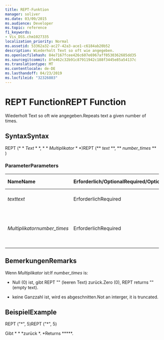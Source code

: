 ```yaml
---
title: REPT-Funktion
manager: soliver
ms.date: 03/09/2015
ms.audience: Developer
ms.topic: reference
f1_keywords:
- Vis_DSS.chm1027335
localization_priority: Normal
ms.assetid: 53362a32-ac27-42a3-ace1-c6184ab20b52
description: Wiederholt Text so oft wie angegeben.
ms.openlocfilehash: 84e7167fcee426c607e6967aff0530362685dd35
ms.sourcegitcommit: 8fe462c32b91c87911942c188f3445e85a54137c
ms.translationtype: MT
ms.contentlocale: de-DE
ms.lasthandoff: 04/23/2019
ms.locfileid: "32326803"
---
```

# <a name="rept-function"></a><span data-ttu-id="54fff-103">REPT Function</span><span class="sxs-lookup"><span data-stu-id="54fff-103">REPT Function</span></span>

<span data-ttu-id="54fff-104">Wiederholt Text so oft wie angegeben.</span><span class="sxs-lookup"><span data-stu-id="54fff-104">Repeats text a given number of times.</span></span> 
  
## <a name="syntax"></a><span data-ttu-id="54fff-105">Syntax</span><span class="sxs-lookup"><span data-stu-id="54fff-105">Syntax</span></span>

<span data-ttu-id="54fff-106">REPT (\* \* *Text* \* \*, \* \* *Multiplikator* \* \*)</span><span class="sxs-lookup"><span data-stu-id="54fff-106">REPT (\*\* *text* \*\*, \*\* *number_times* \*\* )</span></span> 
  
### <a name="parameters"></a><span data-ttu-id="54fff-107">Parameter</span><span class="sxs-lookup"><span data-stu-id="54fff-107">Parameters</span></span>

|<span data-ttu-id="54fff-108">**Name**</span><span class="sxs-lookup"><span data-stu-id="54fff-108">**Name**</span></span>|<span data-ttu-id="54fff-109">**Erforderlich/Optional**</span><span class="sxs-lookup"><span data-stu-id="54fff-109">**Required/Optional**</span></span>|<span data-ttu-id="54fff-110">**Datentyp**</span><span class="sxs-lookup"><span data-stu-id="54fff-110">**Data Type**</span></span>|<span data-ttu-id="54fff-111">**Beschreibung**</span><span class="sxs-lookup"><span data-stu-id="54fff-111">**Description**</span></span>|
|:-----|:-----|:-----|:-----|
| <span data-ttu-id="54fff-112">_text_</span><span class="sxs-lookup"><span data-stu-id="54fff-112">_text_</span></span> <br/> |<span data-ttu-id="54fff-113">Erforderlich</span><span class="sxs-lookup"><span data-stu-id="54fff-113">Required</span></span>  <br/> |<span data-ttu-id="54fff-114">**String**</span><span class="sxs-lookup"><span data-stu-id="54fff-114">**String**</span></span> <br/> | <span data-ttu-id="54fff-115">Der Text, der wiederholt werden soll.</span><span class="sxs-lookup"><span data-stu-id="54fff-115">The text you want to repeat.</span></span>  <br/> |
| <span data-ttu-id="54fff-116">_Multiplikator_</span><span class="sxs-lookup"><span data-stu-id="54fff-116">_number_times_</span></span> <br/> |<span data-ttu-id="54fff-117">Erforderlich</span><span class="sxs-lookup"><span data-stu-id="54fff-117">Required</span></span>  <br/> |<span data-ttu-id="54fff-118">**Number**</span><span class="sxs-lookup"><span data-stu-id="54fff-118">**Number**</span></span> <br/> |<span data-ttu-id="54fff-119">Eine positive Zahl, die angibt, wie oft der Text wiederholt werden soll.</span><span class="sxs-lookup"><span data-stu-id="54fff-119">A positive number specifying the number of times to repeat text.</span></span>  <br/> |
   
## <a name="remarks"></a><span data-ttu-id="54fff-120">Bemerkungen</span><span class="sxs-lookup"><span data-stu-id="54fff-120">Remarks</span></span>

<span data-ttu-id="54fff-121">Wenn *Multiplikator* ist:</span><span class="sxs-lookup"><span data-stu-id="54fff-121">If  *number_times*  is:</span></span> 
  
- <span data-ttu-id="54fff-122">Null (0) ist, gibt REPT "" (leeren Text) zurück.</span><span class="sxs-lookup"><span data-stu-id="54fff-122">Zero (0), REPT returns "" (empty text).</span></span>
    
- <span data-ttu-id="54fff-123">keine Ganzzahl ist, wird es abgeschnitten.</span><span class="sxs-lookup"><span data-stu-id="54fff-123">Not an interger, it is truncated.</span></span>
    
## <a name="example"></a><span data-ttu-id="54fff-124">Beispiel</span><span class="sxs-lookup"><span data-stu-id="54fff-124">Example</span></span>

<span data-ttu-id="54fff-125">REPT ("\*", 5)</span><span class="sxs-lookup"><span data-stu-id="54fff-125">REPT ("\*", 5)</span></span> 
  
<span data-ttu-id="54fff-126">Gibt \* \* \*zurück \*. \*</span><span class="sxs-lookup"><span data-stu-id="54fff-126">Returns \*\*\*\*\*.</span></span> 
  

